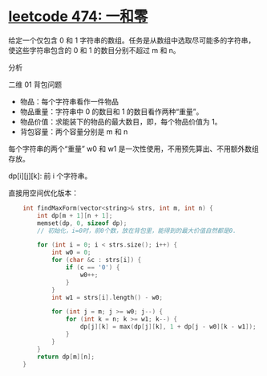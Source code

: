 # [leetcode 474: 一和零](https://leetcode.cn/problems/ones-and-zeroes/)

给定一个仅包含 0 和 1 字符串的数组。任务是从数组中选取尽可能多的字符串，使这些字符串包含的 0 和 1 的数目分别不超过 m 和 n。

分析

二维 01 背包问题
* 物品：每个字符串看作一件物品
* 物品重量：字符串中 0 的数目和 1 的数目看作两种“重量”。
* 物品价值：求能装下的物品的最大数目，即，每个物品价值为 1。
* 背包容量：两个容量分别是 m 和 n

每个字符串的两个“重量” w0 和 w1 是一次性使用，不用预先算出、不用额外数组存放。

dp[i][j][k]: 前 i 个字符串。

直接用空间优化版本：

```cpp
    int findMaxForm(vector<string>& strs, int m, int n) {
        int dp[m + 1][n + 1];
        memset(dp, 0, sizeof dp);
        // 初始化，i=0时，前0个数，放在背包里，能得到的最大价值自然都是0.

        for (int i = 0; i < strs.size(); i++) {
            int w0 = 0;
            for (char &c : strs[i]) {
                if (c == '0') {
                    w0++;
                }
            }
            int w1 = strs[i].length() - w0;

            for (int j = m; j >= w0; j--) {
                for (int k = n; k >= w1; k--) {
                    dp[j][k] = max(dp[j][k], 1 + dp[j - w0][k - w1]);
                }
            }
        }
        return dp[m][n];
    }
```